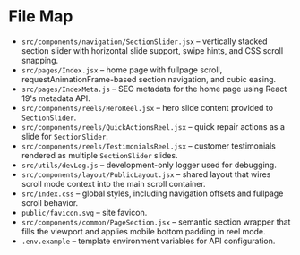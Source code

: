 # File Map

- `src/components/navigation/SectionSlider.jsx` – vertically stacked section slider with horizontal slide support, swipe hints, and CSS scroll snapping.
- `src/pages/Index.jsx` – home page with fullpage scroll, requestAnimationFrame-based section navigation, and cubic easing.
- `src/pages/IndexMeta.js` – SEO metadata for the home page using React 19's metadata API.
- `src/components/reels/HeroReel.jsx` – hero slide content provided to `SectionSlider`.
- `src/components/reels/QuickActionsReel.jsx` – quick repair actions as a slide for `SectionSlider`.
- `src/components/reels/TestimonialsReel.jsx` – customer testimonials rendered as multiple `SectionSlider` slides.
- `src/utils/devLog.js` – development-only logger used for debugging.
- `src/components/layout/PublicLayout.jsx` – shared layout that wires scroll mode context into the main scroll container.
- `src/index.css` – global styles, including navigation offsets and fullpage scroll behavior.
- `public/favicon.svg` – site favicon.
- `src/components/common/PageSection.jsx` – semantic section wrapper that fills the viewport and applies mobile bottom padding in reel mode.
- `.env.example` – template environment variables for API configuration.

